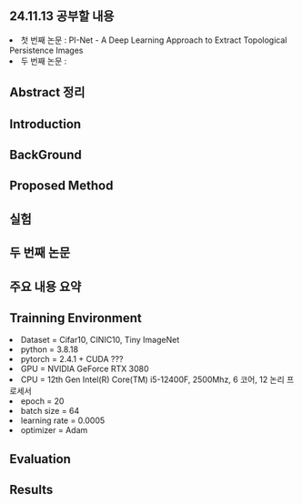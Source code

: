 ## 24.11.13 공부할 내용
<li> 첫 번째 논문 : PI-Net - A Deep Learning Approach to Extract Topological Persistence Images </li>
<li> 두 번째 논문 :  </li>


## Abstract 정리

## Introduction

## BackGround

## Proposed Method

## 실험


## 두 번째 논문

## 주요 내용 요약

## Trainning Environment
<li> Dataset = Cifar10, CINIC10, Tiny ImageNet </li>
<li> python = 3.8.18 </li>
<li> pytorch = 2.4.1 + CUDA ??? </li>
<li> GPU = NVIDIA GeForce RTX 3080 </li>
<li> CPU = 12th Gen Intel(R) Core(TM) i5-12400F, 2500Mhz, 6 코어, 12 논리 프로세서 </li>
<li> epoch = 20 </li>
<li> batch size = 64 </li>
<li> learning rate = 0.0005 </li>
<li> optimizer = Adam </li>



## Evaluation


## Results